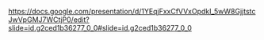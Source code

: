 https://docs.google.com/presentation/d/1YEqjFxxCfVVxOpdkI_5wW8GjjtstcJwVpGMJ7WCtjP0/edit?slide=id.g2ced1b36277_0_0#slide=id.g2ced1b36277_0_0
